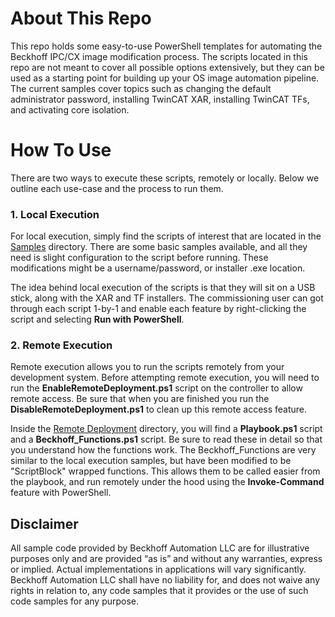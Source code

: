 # About This Repo

This repo holds some easy-to-use PowerShell templates for automating the Beckhoff IPC/CX image modification process. The scripts located in this repo are not meant to cover all possible options extensively, but they can be used as a starting point for building up your OS image automation pipeline. The current samples cover topics such as changing the default administrator password, installing TwinCAT XAR, installing TwinCAT TFs, and activating core isolation.

# How To Use

There are two ways to execute these scripts, remotely or locally. Below we outline each use-case and the process to run them.

### 1. Local Execution

For local execution, simply find the scripts of interest that are located in the [Samples](Samples) directory. There are some basic samples available, and all they need is slight configuration to the script before running. These modifications might be a username/password, or installer .exe location.

The idea behind local execution of the scripts is that they will sit on a USB stick, along with the XAR and TF installers. The commissioning user can got through each script 1-by-1 and enable each feature by right-clicking the script and selecting **Run with PowerShell**. 

### 2. Remote Execution

Remote execution allows you to run the scripts remotely from your development system. Before attempting remote execution, you will need to run the **EnableRemoteDeployment.ps1** script on the controller to allow remote access. Be sure that when you are finished you run the **DisableRemoteDeployment.ps1** to clean up this remote access feature.

Inside the [Remote Deployment](Remote_Deployment) directory, you will find a **Playbook.ps1** script and a **Beckhoff_Functions.ps1** script. Be sure to read these in detail so that you understand how the functions work. The Beckhoff_Functions are very similar to the local execution samples, but have been modified to be "ScriptBlock" wrapped functions. This allows them to be called easier from the playbook, and run remotely under the hood using the **Invoke-Command** feature with PowerShell.

## Disclaimer

All sample code provided by Beckhoff Automation LLC are for illustrative purposes only and are provided “as is” and without any warranties, express or implied. Actual implementations in applications will vary significantly. Beckhoff Automation LLC shall have no liability for, and does not waive any rights in relation to, any code samples that it provides or the use of such code samples for any purpose.
